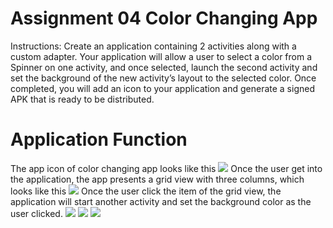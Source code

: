 ﻿
# Assignment 04 Color Changing App
Instructions: 
Create an application containing 2 activities along with a custom adapter. Your application will allow a user to select a color from a Spinner on one activity, and once selected, launch the second activity and set the background of the new activity’s layout to the selected color. Once completed, you will add an icon to your application and generate a signed APK that is ready to be distributed.
# Application Function
The app icon of color changing app looks like this
![](Images/colorApp1.png)
Once the user get into the application, the app presents a grid view with three columns, which looks like this
![](Images/colorApp2.png)
Once the user click the item of the grid view, the application will start another activity and set the background color as the user clicked.
![](Images/colorApp3.png)
![](Images/colorApp4.png)
![](Images/colorApp5.png)
